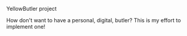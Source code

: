 YellowButler project

How don't want to have a personal, digital, butler? This is my effort to implement one!
